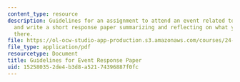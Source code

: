 ```yaml
---
content_type: resource
description: Guidelines for an assignment to attend an event related to the course
  and write a short response paper summarizing and reflecting on what you learned
  there.
file: https://ol-ocw-studio-app-production.s3.amazonaws.com/courses/24-201-topics-in-the-history-of-philosophy-justice-political-economy-spring-2016/152580352de4b3d8a52174396887f0fc_MIT24_201S16_EventResponse.pdf
file_type: application/pdf
resourcetype: Document
title: Guidelines for Event Response Paper
uid: 15258035-2de4-b3d8-a521-74396887f0fc
---
```

